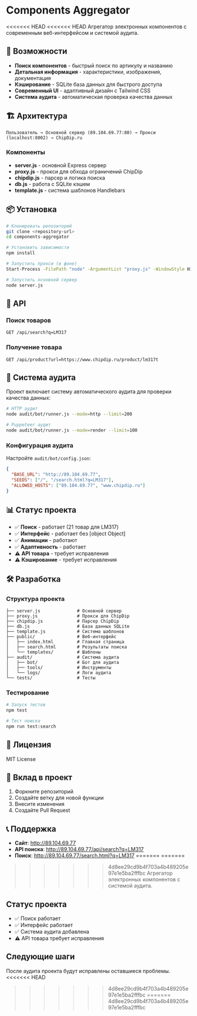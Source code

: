 # Components Aggregator

<<<<<<< HEAD
<<<<<<< HEAD
Агрегатор электронных компонентов с современным веб-интерфейсом и системой аудита.

## 🚀 Возможности

- **Поиск компонентов** - быстрый поиск по артикулу и названию
- **Детальная информация** - характеристики, изображения, документация
- **Кэширование** - SQLite база данных для быстрого доступа
- **Современный UI** - адаптивный дизайн с Tailwind CSS
- **Система аудита** - автоматическая проверка качества данных

## 🏗️ Архитектура

```
Пользователь → Основной сервер (89.104.69.77:80) → Прокси (localhost:8002) → ChipDip.ru
```

### Компоненты

- **server.js** - основной Express сервер
- **proxy.js** - прокси для обхода ограничений ChipDip
- **chipdip.js** - парсер и логика поиска
- **db.js** - работа с SQLite кэшем
- **template.js** - система шаблонов Handlebars

## 📦 Установка

```bash
# Клонировать репозиторий
git clone <repository-url>
cd components-aggregator

# Установить зависимости
npm install

# Запустить прокси (в фоне)
Start-Process -FilePath "node" -ArgumentList "proxy.js" -WindowStyle Hidden

# Запустить основной сервер
node server.js
```

## 🔧 API

### Поиск товаров
```
GET /api/search?q=LM317
```

### Получение товара
```
GET /api/product?url=https://www.chipdip.ru/product/lm317t
```

## 🧪 Система аудита

Проект включает систему автоматического аудита для проверки качества данных:

```bash
# HTTP аудит
node audit/bot/runner.js --mode=http --limit=200

# Puppeteer аудит
node audit/bot/runner.js --mode=render --limit=100
```

### Конфигурация аудита

Настройте `audit/bot/config.json`:
```json
{
  "BASE_URL": "http://89.104.69.77",
  "SEEDS": ["/", "/search.html?q=LM317"],
  "ALLOWED_HOSTS": ["89.104.69.77", "www.chipdip.ru"]
}
```

## 📊 Статус проекта

- ✅ **Поиск** - работает (21 товар для LM317)
- ✅ **Интерфейс** - работает без [object Object]
- ✅ **Анимации** - работают
- ✅ **Адаптивность** - работает
- ⚠️ **API товара** - требует исправления
- ⚠️ **Кэширование** - требует исправления

## 🛠️ Разработка

### Структура проекта

```
├── server.js              # Основной сервер
├── proxy.js               # Прокси для ChipDip
├── chipdip.js             # Парсер ChipDip
├── db.js                  # База данных SQLite
├── template.js            # Система шаблонов
├── public/                # Веб-интерфейс
│   ├── index.html         # Главная страница
│   ├── search.html        # Результаты поиска
│   └── templates/         # Шаблоны
├── audit/                 # Система аудита
│   ├── bot/               # Бот для аудита
│   ├── tools/             # Инструменты
│   └── logs/              # Логи аудита
└── tests/                 # Тесты
```

### Тестирование

```bash
# Запуск тестов
npm test

# Тест поиска
npm run test:search
```

## 📝 Лицензия

MIT License

## 🤝 Вклад в проект

1. Форкните репозиторий
2. Создайте ветку для новой функции
3. Внесите изменения
4. Создайте Pull Request

## 📞 Поддержка

- **Сайт**: http://89.104.69.77
- **API поиска**: http://89.104.69.77/api/search?q=LM317
- **Поиск**: http://89.104.69.77/search.html?q=LM317
=======
=======
>>>>>>> 4d8ee29cd9b4f703a4b489205e97e1e5ba2fffbc
Агрегатор электронных компонентов с системой аудита.

## Статус проекта

- ✅ Поиск работает
- ✅ Интерфейс работает  
- ✅ Система аудита добавлена
- ⚠️ API товара требует исправления

## Следующие шаги

После аудита проекта будут исправлены оставшиеся проблемы.
<<<<<<< HEAD
>>>>>>> 4d8ee29cd9b4f703a4b489205e97e1e5ba2fffbc
=======
>>>>>>> 4d8ee29cd9b4f703a4b489205e97e1e5ba2fffbc
